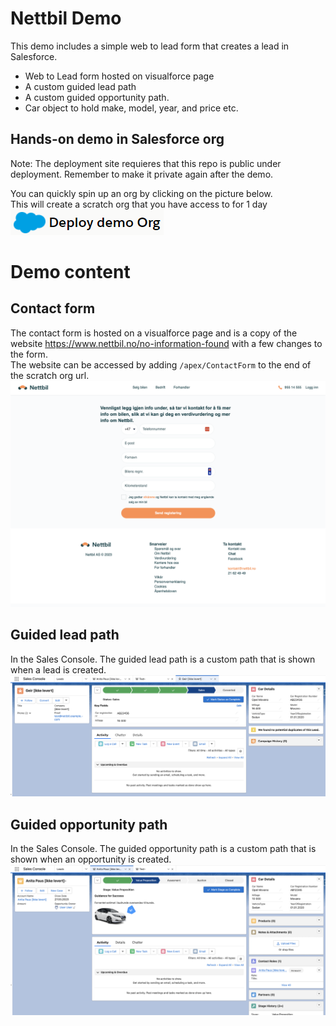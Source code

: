 # Nettbil Demo

This demo includes a simple web to lead form that creates a lead in Salesforce.

- Web to Lead form hosted on visualforce page
- A custom guided lead path
- A custom guided opportunity path.
- Car object to hold make, model, year, and price etc.

## Hands-on demo in Salesforce org

Note: The deployment site requieres that this repo is public under deployment. Remember to make it private again after the demo.

You can quickly spin up an org by clicking on the picture below. \
This will create a scratch org that you have access to for 1 day \
[![Demo scratch org](/.assets/deployDemo.png)](https://hosted-scratch.herokuapp.com/launch?template=https://github.com/ehsky/Nettbil-demo)

# Demo content

## Contact form

The contact form is hosted on a visualforce page and is a copy of the website https://www.nettbil.no/no-information-found with a few changes to the form. \
The website can be accessed by adding `/apex/ContactForm` to the end of the scratch org url. \
![Contact form](/.assets/contactForm.png)

## Guided lead path

In the Sales Console. The guided lead path is a custom path that is shown when a lead is created. \
![Guided lead path](/.assets/lead.png)

## Guided opportunity path

In the Sales Console. The guided opportunity path is a custom path that is shown when an opportunity is created. \
![Guided opportunity path](/.assets/opportunity.png)
